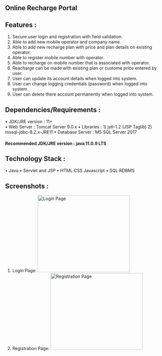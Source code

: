 ## Online Recharge Portal

## Features :
1. Secure user login and registration with field validation.
2. Able to add new mobile operator and company name.
3. Able to add new recharge plan with price and plan details on existing operator.
4. Able to register mobile number with operator.
5. Able to recharge on mobile number that is associated with operator.
6. Reacharge can be made with existing plan or custome price entered by user.
7. User can update its account details when logged into system.
8. User can change logging credentials (password) when logged into system.
9. User can delete there account permanently when logged into system. 

## Dependencies/Requirements :
• JDK/JRE version	: 11+
<br>• Web Server 		: Tomcat Server 9.0.x
• Libraries		: 1) jstl-1.2 (JSP Taglib)
			  2) mssql-jdbc-8.2.x-JRE11
• Database Server	: MS SQL Server 2017
#### Recommended JDK/JRE version : java 11.0.9 LTS

## Technology Stack :
• Java
• Servlet and JSP
• HTML CSS Javascript
• SQL RDBMS
## Screenshots :
1) Login Page:
	<img src="" width="300px" height="250px" alt="Login Page"/>
2) Registration Page:
	<img src="" width="300px" height="250px" alt="Registration Page"/>




